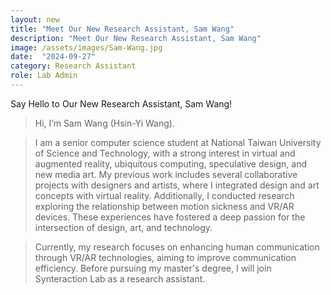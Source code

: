```yaml
---
layout: new
title: "Meet Our New Research Assistant, Sam Wang"
description: "Meet Our New Research Assistant, Sam Wang"
image: /assets/images/Sam-Wang.jpg
date:  "2024-09-27"
category: Research Assistant
role: Lab Admin
---
```

Say Hello to Our New Research Assistant, Sam Wang!

> Hi, I’m Sam Wang (Hsin-Yi Wang).

> I am a senior computer science student at National Taiwan University of Science and Technology, with a strong interest in virtual and augmented reality, ubiquitous computing, speculative design, and new media art. My previous work includes several collaborative projects with designers and artists, where I integrated design and art concepts with virtual reality. Additionally, I conducted research exploring the relationship between motion sickness and VR/AR devices. These experiences have fostered a deep passion for the intersection of design, art, and technology.

> Currently, my research focuses on enhancing human communication through VR/AR technologies, aiming to improve communication efficiency. Before pursuing my master's degree, I will join Synteraction Lab as a research assistant.
